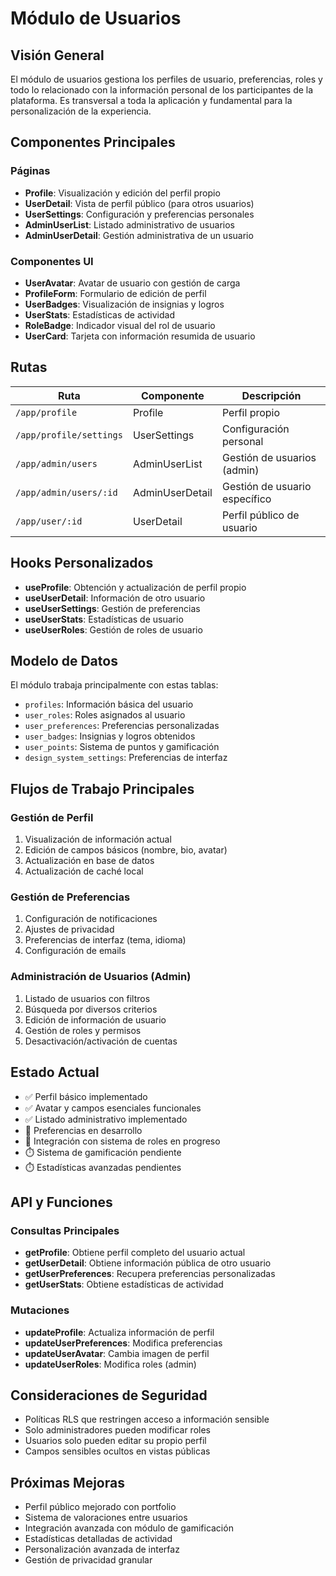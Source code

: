 
# Módulo de Usuarios

## Visión General

El módulo de usuarios gestiona los perfiles de usuario, preferencias, roles y todo lo relacionado con la información personal de los participantes de la plataforma. Es transversal a toda la aplicación y fundamental para la personalización de la experiencia.

## Componentes Principales

### Páginas

- **Profile**: Visualización y edición del perfil propio
- **UserDetail**: Vista de perfil público (para otros usuarios)
- **UserSettings**: Configuración y preferencias personales
- **AdminUserList**: Listado administrativo de usuarios
- **AdminUserDetail**: Gestión administrativa de un usuario

### Componentes UI

- **UserAvatar**: Avatar de usuario con gestión de carga
- **ProfileForm**: Formulario de edición de perfil
- **UserBadges**: Visualización de insignias y logros
- **UserStats**: Estadísticas de actividad
- **RoleBadge**: Indicador visual del rol de usuario
- **UserCard**: Tarjeta con información resumida de usuario

## Rutas

| Ruta | Componente | Descripción |
|------|------------|-------------|
| `/app/profile` | Profile | Perfil propio |
| `/app/profile/settings` | UserSettings | Configuración personal |
| `/app/admin/users` | AdminUserList | Gestión de usuarios (admin) |
| `/app/admin/users/:id` | AdminUserDetail | Gestión de usuario específico |
| `/app/user/:id` | UserDetail | Perfil público de usuario |

## Hooks Personalizados

- **useProfile**: Obtención y actualización de perfil propio
- **useUserDetail**: Información de otro usuario
- **useUserSettings**: Gestión de preferencias
- **useUserStats**: Estadísticas de usuario
- **useUserRoles**: Gestión de roles de usuario

## Modelo de Datos

El módulo trabaja principalmente con estas tablas:

- `profiles`: Información básica del usuario
- `user_roles`: Roles asignados al usuario
- `user_preferences`: Preferencias personalizadas
- `user_badges`: Insignias y logros obtenidos
- `user_points`: Sistema de puntos y gamificación
- `design_system_settings`: Preferencias de interfaz

## Flujos de Trabajo Principales

### Gestión de Perfil

1. Visualización de información actual
2. Edición de campos básicos (nombre, bio, avatar)
3. Actualización en base de datos
4. Actualización de caché local

### Gestión de Preferencias

1. Configuración de notificaciones
2. Ajustes de privacidad
3. Preferencias de interfaz (tema, idioma)
4. Configuración de emails

### Administración de Usuarios (Admin)

1. Listado de usuarios con filtros
2. Búsqueda por diversos criterios
3. Edición de información de usuario
4. Gestión de roles y permisos
5. Desactivación/activación de cuentas

## Estado Actual

- ✅ Perfil básico implementado
- ✅ Avatar y campos esenciales funcionales
- ✅ Listado administrativo implementado
- 🔄 Preferencias en desarrollo
- 🔄 Integración con sistema de roles en progreso
- ⏱️ Sistema de gamificación pendiente
- ⏱️ Estadísticas avanzadas pendientes

## API y Funciones

### Consultas Principales

- **getProfile**: Obtiene perfil completo del usuario actual
- **getUserDetail**: Obtiene información pública de otro usuario
- **getUserPreferences**: Recupera preferencias personalizadas
- **getUserStats**: Obtiene estadísticas de actividad

### Mutaciones

- **updateProfile**: Actualiza información de perfil
- **updateUserPreferences**: Modifica preferencias
- **updateUserAvatar**: Cambia imagen de perfil
- **updateUserRoles**: Modifica roles (admin)

## Consideraciones de Seguridad

- Políticas RLS que restringen acceso a información sensible
- Solo administradores pueden modificar roles
- Usuarios solo pueden editar su propio perfil
- Campos sensibles ocultos en vistas públicas

## Próximas Mejoras

- Perfil público mejorado con portfolio
- Sistema de valoraciones entre usuarios
- Integración avanzada con módulo de gamificación
- Estadísticas detalladas de actividad
- Personalización avanzada de interfaz
- Gestión de privacidad granular
